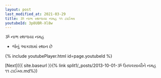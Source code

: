 ```yaml
---
layout: post
last_modified_at: 2021-03-29
title: ૐ નાભ સ્થળાયા નમહ ૧૧ ટાઈમ્સ
youtubeId: 3p8UBR-Xl8w
---
```

 
 
 ૐ નાભ સ્થળાયા નમહ  
 
 -  જેનું આકાશમાં સ્થાન છે 
 
  
 
  
 
 
 
 
 
 


{% include youtubePlayer.html id=page.youtubeId %}
 
[Next]({{ site.baseurl }}{% link  split1/_posts/2013-10-01-ૐ ઉરધવસાયીને નમહ ૧૧ ટાઈમ્સ.md%})
 
